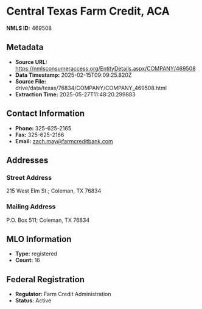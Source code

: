 # Central Texas Farm Credit, ACA

**NMLS ID:** 469508

## Metadata
- **Source URL:** https://nmlsconsumeraccess.org/EntityDetails.aspx/COMPANY/469508
- **Data Timestamp:** 2025-02-15T09:09:25.820Z
- **Source File:** drive/data/texas/76834/COMPANY/COMPANY_469508.html
- **Extraction Time:** 2025-05-27T11:48:20.299883

## Contact Information
- **Phone:** 325-625-2165
- **Fax:** 325-625-2166
- **Email:** zach.may@farmcreditbank.com

## Addresses
### Street Address
215 West Elm St.; Coleman, TX 76834

### Mailing Address
P.O. Box 511; Coleman, TX 76834

## MLO Information
- **Type:** registered
- **Count:** 16

## Federal Registration
- **Regulator:** Farm Credit Administration
- **Status:** Active
